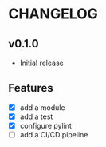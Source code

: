 # CHANGELOG

## v0.1.0
- Initial release
## Features
- [x] add a module
- [x] add a test
- [x] configure pylint
- [ ] add a CI/CD pipeline